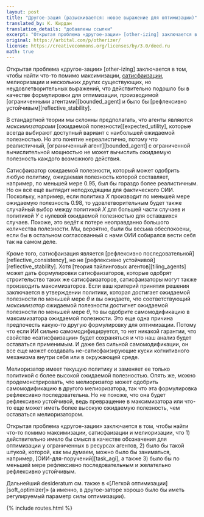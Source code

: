 ```yaml
---
layout: post
title: "Другое-зация (разыскивается: новое выражение для оптимизации)"
translated_by: К. Кирдан
translation_details: "добавлены ссылки"
excerpt: "Открытая проблема «другое-зации» [other-izing] заключается в том, чтобы найти что-то помимо максимизации, сатисфаизации, мелиоризации и нескольких других существующих, но неудовлетворительных выражений, что действительно подошло бы в качестве обозначения оптимизации, производимой ограниченными агентами и было бы рефлексивно устойчивым."
original: https://arbital.com/p/otherizer/
license: https://creativecommons.org/licenses/by/3.0/deed.ru
math: true
---
```

Открытая проблема «другое-зации» \[other-izing\] заключается в том, чтобы найти что-то помимо максимизации, [сатисфаизации](https://en.wikipedia.org/wiki/Satisficing), мелиоризации и нескольких других существующих, но неудовлетворительных выражений, что действительно подошло бы в качестве формулировки для оптимизации, производимой [ограниченными агентами][bounded_agent] и было бы [рефлексивно устойчивым][reflective_stability].

В стандартной теории мы склонны предполагать, что агенты являются _максимизаторами_ [ожидаемой полезности][expected_utility], которые всегда выбирают доступный вариант с наибольшей ожидаемой полезностью. Но это понятие нереалистично, потому что реалистичный, [ограниченный агент][bounded_agent] с ограниченной вычислительной мощностью не может вычислить ожидаемую полезность каждого возможного действия.

Сатисфаизатор ожидаемой полезности, который может одобрить любую политику, ожидаемая полезность которой составляет, например, по меньшей мере $0.95$, был бы гораздо более реалистичным. Но он всё ещё выглядит неподходящим для фактического ОИИ. Поскольку, например, если политика $Х$ производит по меньшей мере ожидаемую полезность $0.98$, то удовлетворительным будет также случайный выбор между политикой $X$ для большей части случаев и политикой $Y$ с нулевой ожидаемой полезностью для оставшихся случаев. Похоже, это ведёт к потере неоправданно большого количества полезности. Мы, вероятно, были бы весьма обеспокоены, если бы в остальном согласованный с нами ОИИ собирался вести себя так на самом деле.

Кроме того, сатисфаизация является [рефлексивно последовательной][reflective_consistency], но не [рефлексивно устойчивой][reflective_stability]. Хотя [теория тайлинговых агентов][tiling_agents] может дать формулировки сатисфаизаторов, которые одобрят строительство таких же сатисфаизаторов, сатисфаизаторы могут также производить максимизаторов. Если ваш критерий принятия решения заключается в утверждении политики, которая достигает ожидаемой полезности по меньшей мере $\theta$ и вы ожидаете, что соответствующий _максимизатор_ ожидаемой полезности достигнет ожидаемой полезности по меньшей мере $\theta$, то вы одобрите самомодификацию в максимизатора ожидаемой полезности. Это еще одна причина предпочесть какую-то другую формулировку для оптимизации. Потому что если ИИ сильно самомодифицируется, то нет никакой гарантии, что свойство «сатисфаизации» будет сохраняться и что наш анализ будет оставаться применимым. И даже без сильной самомодификации, он все еще может создавать не-сатисфаизирующие куски когнитивного механизма внутри себя или в окружающей среде.

Мелиоризатор имеет текущую политику и заменяет ее только политикой с более высокой ожидаемой полезностью. Опять же, можно продемонстрировать, что мелиоризатор может одобрить самомодификацию в другого мелиоризатора, так что эта формулировка рефлексивно последовательна. Но не похоже, что она будет рефлексивно устойчивой, ведь превращение в максимизатора или что-то еще может иметь более высокую ожидаемую полезность, чем оставаться мелиоризатором.

Открытая проблема «другое-зации» заключается в том, чтобы найти что-то помимо максимизации, сатисфаизации и мелиоризации, что 1) действительно имело бы смысл в качестве обозначения для оптимизации у ограниченных в ресурсах агентов, 2) было бы такой штукой, которой, как мы думаем, можно было бы заниматься, например, [ОИИ-для-поручений][task_agi], а также 3) было бы по меньшей мере рефлексивно последовательным и желательно рефлексивно устойчивым.

Дальнейший desideratum см. также в «[Легкой оптимизации][soft_optimizer]» (а именно, в другое-заторе хорошо было бы иметь регулируемый параметр силы оптимизации).

{% include routes.html %}
